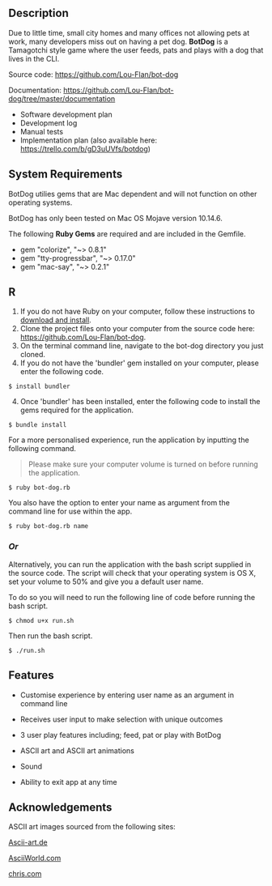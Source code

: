 ## Description

Due to little time, small city homes and many offices not allowing pets at work, many developers miss out on having a pet dog. **BotDog**  is a Tamagotchi style game where the user feeds, pats and plays with a dog that lives in the CLI.



Source code: https://github.com/Lou-Flan/bot-dog

Documentation: https://github.com/Lou-Flan/bot-dog/tree/master/documentation

- Software development plan
- Development log
- Manual tests
- Implementation plan (also available here: https://trello.com/b/gD3uUVfs/botdog)



##  System Requirements

BotDog utilies gems that are Mac dependent and will not function on other operating systems.

BotDog has only been tested on Mac OS Mojave version 10.14.6.



The following **Ruby Gems** are required and are included in the Gemfile.

- gem "colorize", "~> 0.8.1"
- gem "tty-progressbar", "~> 0.17.0"
- gem "mac-say", "~> 0.2.1"



## R

1. If you do not have Ruby on your computer, follow these instructions to [download and install](https://www.ruby-lang.org/en/documentation/installation/).
2. Clone the project files onto your computer from the source code here: https://github.com/Lou-Flan/bot-dog.
3. On the terminal command line, navigate to the bot-dog directory you just cloned.
4. If you do not have the 'bundler' gem installed on your computer, please enter the following code.

```
$ install bundler
```

4. Once 'bundler' has been installed, enter the following code to install the gems required for the application.

```
$ bundle install 
```



For a more personalised experience, run the application by inputting the following command. 

> Please make sure your computer volume is turned on before running the application.

```
$ ruby bot-dog.rb
```

You also have the option to enter your name as argument from the command line for use within the app.

```$ 
$ ruby bot-dog.rb name
```

### _Or_

Alternatively, you can run the application with the bash script supplied in the source code. The script will check that your operating system is OS X, set your volume to 50% and give you a default user name.

To do so you will need to run the following line of code before running the bash script.

```
$ chmod u+x run.sh
```

Then run the bash script.

```
$ ./run.sh
```



## Features

- Customise experience by entering user name as an argument in command line

- Receives user input to make selection with unique outcomes

- 3 user play features including; feed, pat or play with BotDog

- ASCII art and ASCII art animations

- Sound

- Ability to exit app at any time

  

## Acknowledgements

ASCII art images sourced from the following sites: 

[Ascii-art.de](http://www.ascii-art.de/ascii/def/dogs.txt)

[AsciiWorld.com](http://www.asciiworld.com/-Dogs-.html)

[chris.com](http://www.chris.com/ascii/index.php?art=animals/dogs)

